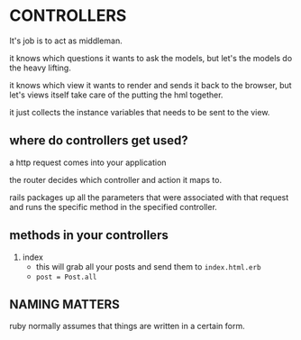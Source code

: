 # CONTROLLERS

It's job is to act as middleman.

it knows which questions it wants to ask the models, but let's the models do the heavy lifting.

it knows which view it wants to render and sends it back to the browser, but let's views itself take care of the putting the hml together.

it just collects the instance variables that needs to be sent to the view.

## where do controllers get used?

a http request comes into your application

the router decides which controller and action it maps to.

rails packages up all the parameters that were associated with that request and runs the specific method in the specified controller.

## methods in your controllers

1. index
   * this will grab all your posts and send them to `index.html.erb`
   * `post = Post.all`

## NAMING MATTERS

ruby normally assumes that things are written in a certain form.

